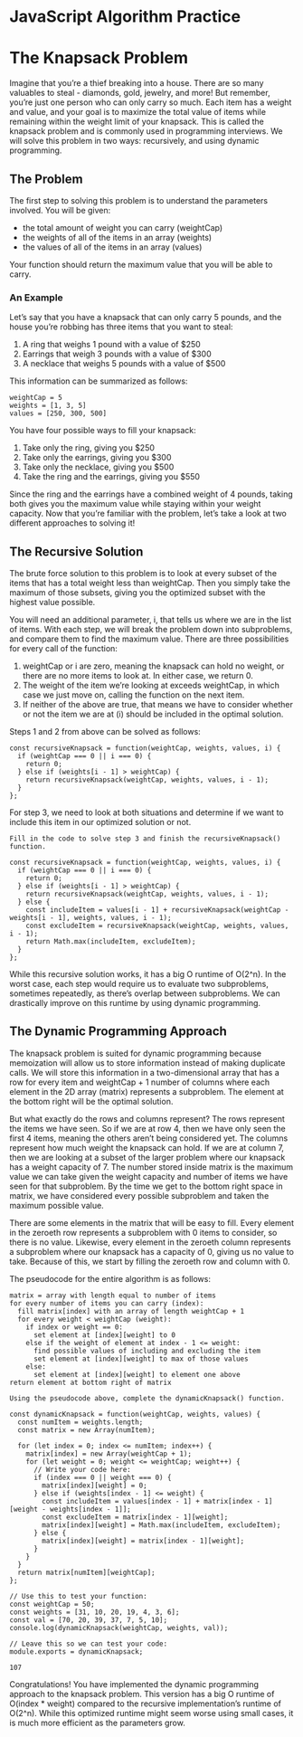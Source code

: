 # JavaScript Algorithm Practice
# The Knapsack Problem

Imagine that you’re a thief breaking into a house. There are so many valuables to steal - diamonds, gold, jewelry, and more! But remember, you’re just one person who can only carry so much. Each item has a weight and value, and your goal is to maximize the total value of items while remaining within the weight limit of your knapsack. This is called the knapsack problem and is commonly used in programming interviews. We will solve this problem in two ways: recursively, and using dynamic programming.

## The Problem
The first step to solving this problem is to understand the parameters involved. You will be given:
* the total amount of weight you can carry (weightCap)
* the weights of all of the items in an array (weights)
* the values of all of the items in an array (values)

Your function should return the maximum value that you will be able to carry.

### An Example
Let’s say that you have a knapsack that can only carry 5 pounds, and the house you’re robbing has three items that you want to steal:
1. A ring that weighs 1 pound with a value of $250
2. Earrings that weigh 3 pounds with a value of $300
3. A necklace that weighs 5 pounds with a value of $500

This information can be summarized as follows:
```
weightCap = 5 
weights = [1, 3, 5]
values = [250, 300, 500]
```

You have four possible ways to fill your knapsack:
1. Take only the ring, giving you $250
2. Take only the earrings, giving you $300
3. Take only the necklace, giving you $500
4. Take the ring and the earrings, giving you $550

Since the ring and the earrings have a combined weight of 4 pounds, taking both gives you the maximum value while staying within your weight capacity. Now that you’re familiar with the problem, let’s take a look at two different approaches to solving it!

## The Recursive Solution
The brute force solution to this problem is to look at every subset of the items that has a total weight less than weightCap. Then you simply take the maximum of those subsets, giving you the optimized subset with the highest value possible.

You will need an additional parameter, i, that tells us where we are in the list of items. With each step, we will break the problem down into subproblems, and compare them to find the maximum value. There are three possibilities for every call of the function:
1. weightCap or i are zero, meaning the knapsack can hold no weight, or there are no more items to look at. In either case, we return 0.
2. The weight of the item we’re looking at exceeds weightCap, in which case we just move on, calling the function on the next item.
3. If neither of the above are true, that means we have to consider whether or not the item we are at (i) should be included in the optimal solution.

Steps 1 and 2 from above can be solved as follows:
```JS
const recursiveKnapsack = function(weightCap, weights, values, i) {
  if (weightCap === 0 || i === 0) {
    return 0;
  } else if (weights[i - 1] > weightCap) {
    return recursiveKnapsack(weightCap, weights, values, i - 1);
  } 
};
```

For step 3, we need to look at both situations and determine if we want to include this item in our optimized solution or not.
```
Fill in the code to solve step 3 and finish the recursiveKnapsack() function.
```
```JS
const recursiveKnapsack = function(weightCap, weights, values, i) {
  if (weightCap === 0 || i === 0) {
    return 0;
  } else if (weights[i - 1] > weightCap) {
    return recursiveKnapsack(weightCap, weights, values, i - 1);
  } else {
    const includeItem = values[i - 1] + recursiveKnapsack(weightCap - weights[i - 1], weights, values, i - 1);
    const excludeItem = recursiveKnapsack(weightCap, weights, values, i - 1);
    return Math.max(includeItem, excludeItem);
  }
};
```

While this recursive solution works, it has a big O runtime of O(2^n). In the worst case, each step would require us to evaluate two subproblems, sometimes repeatedly, as there’s overlap between subproblems. We can drastically improve on this runtime by using dynamic programming.

## The Dynamic Programming Approach
The knapsack problem is suited for dynamic programming because memoization will allow us to store information instead of making duplicate calls. We will store this information in a two-dimensional array that has a row for every item and weightCap + 1 number of columns where each element in the 2D array (matrix) represents a subproblem. The element at the bottom right will be the optimal solution.

But what exactly do the rows and columns represent? The rows represent the items we have seen. So if we are at row 4, then we have only seen the first 4 items, meaning the others aren’t being considered yet. The columns represent how much weight the knapsack can hold. If we are at column 7, then we are looking at a subset of the larger problem where our knapsack has a weight capacity of 7. The number stored inside matrix is the maximum value we can take given the weight capacity and number of items we have seen for that subproblem. By the time we get to the bottom right space in matrix, we have considered every possible subproblem and taken the maximum possible value.

There are some elements in the matrix that will be easy to fill. Every element in the zeroeth row represents a subproblem with 0 items to consider, so there is no value. Likewise, every element in the zeroeth column represents a subproblem where our knapsack has a capacity of 0, giving us no value to take. Because of this, we start by filling the zeroeth row and column with 0.

The pseudocode for the entire algorithm is as follows:
```
matrix = array with length equal to number of items
for every number of items you can carry (index):
  fill matrix[index] with an array of length weightCap + 1
  for every weight < weightCap (weight):
    if index or weight == 0:
      set element at [index][weight] to 0  
    else if the weight of element at index - 1 <= weight:
      find possible values of including and excluding the item
      set element at [index][weight] to max of those values
    else:
      set element at [index][weight] to element one above
return element at bottom right of matrix
```
```
Using the pseudocode above, complete the dynamicKnapsack() function.
```
```JS
const dynamicKnapsack = function(weightCap, weights, values) {
  const numItem = weights.length;
  const matrix = new Array(numItem);
  
  for (let index = 0; index <= numItem; index++) {
    matrix[index] = new Array(weightCap + 1);
    for (let weight = 0; weight <= weightCap; weight++) {
      // Write your code here:
      if (index === 0 || weight === 0) {
        matrix[index][weight] = 0;
      } else if (weights[index - 1] <= weight) {
        const includeItem = values[index - 1] + matrix[index - 1][weight - weights[index - 1]];
        const excludeItem = matrix[index - 1][weight];
        matrix[index][weight] = Math.max(includeItem, excludeItem);
      } else {
        matrix[index][weight] = matrix[index - 1][weight];
      }
    }
  }
  return matrix[numItem][weightCap]; 
};

// Use this to test your function:
const weightCap = 50;
const weights = [31, 10, 20, 19, 4, 3, 6];
const val = [70, 20, 39, 37, 7, 5, 10];
console.log(dynamicKnapsack(weightCap, weights, val));

// Leave this so we can test your code:
module.exports = dynamicKnapsack;
```
```
107
```

Congratulations! You have implemented the dynamic programming approach to the knapsack problem. This version has a big O runtime of O(index * weight) compared to the recursive implementation’s runtime of O(2^n). While this optimized runtime might seem worse using small cases, it is much more efficient as the parameters grow.
